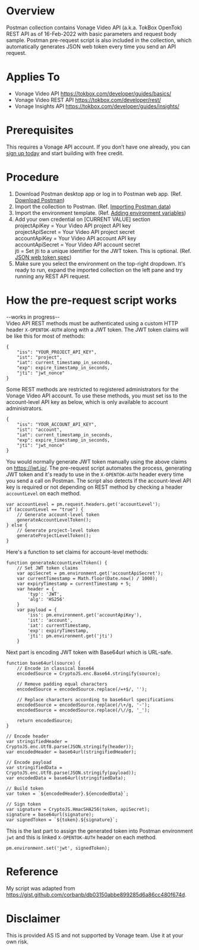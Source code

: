 # Overview
Postman collection contains Vonage Video API (a.k.a. TokBox OpenTok) REST API as of 16-Feb-2022 with basic parameters and request body sample. Postman pre-request script is also included in the collection, which automatically generates JSON web token every time you send an API request. 

# Applies To
- Vonage Video API https://tokbox.com/developer/guides/basics/
- Vonage Video REST API https://tokbox.com/developer/rest/
- Vonage Insights API https://tokbox.com/developer/guides/insights/

# Prerequisites
This requires a Vonage API account. If you don’t have one already, you can [sign up today](https://www.vonage.co.uk/communications-apis/video/?adobe_mc=MCMID%3D83313646441230218354214934259658269953%7CMCORGID%3DA8833BC75245AF9E0A490D4D%2540AdobeOrg%7CTS%3D1646137433) and start building with free credit. 

# Procedure
1. Download Postman desktop app or log in to Postman web app. (Ref. [Download Postman](https://www.postman.com/downloads/))
2. Import the collection to Postman. (Ref. [Importing Postman data](https://learning.postman.com/docs/getting-started/importing-and-exporting-data/#importing-postman-data))
3. Import the environment template. (Ref. [Adding environment variables](https://learning.postman.com/docs/sending-requests/managing-environments/#adding-environment-variables))
4. Add your own credential on [CURRENT VALUE] section  
projectApiKey = Your Video API project API key  
projectApiSecret = Your Video API project secret  
accountApiKey = Your Video API account API key  
accountApiSecret = Your Video API account secret  
jti = Set jti to a unique identifier for the JWT token. This is optional. (Ref. [JSON web token spec](https://datatracker.ietf.org/doc/html/rfc7519#section-4.1.7))  
5. Make sure you select the environment on the top-right dropdown. It's ready to run, expand the imported collection on the left pane and try running any REST API request.

# How the pre-request script works
--works in progress--  
Video API REST methods must be authenticated using a custom HTTP header `X-OPENTOK-AUTH` along with a JWT token.
The JWT token claims will be like this for most of methods:

    {
        "iss": "YOUR_PROJECT_API_KEY",
        "ist": "project",
        "iat": current_timestamp_in_seconds,
        "exp": expire_timestamp_in_seconds,
        "jti": "jwt_nonce"
    }
    
Some REST methods are restricted to registered administrators for the Vonage Video API account. 
To use these methods, you must set iss to the account-level API key as below, which is only available to account administrators.

    {
        "iss": "YOUR_ACCOUNT_API_KEY",
        "ist": "account",
        "iat": current_timestamp_in_seconds,
        "exp": expire_timestamp_in_seconds,
        "jti": "jwt_nonce"
    }

You would normally generate JWT token manually using the above claims on https://jwt.io/.
The pre-request script automates the process, generating JWT token and it's ready to use in the `X-OPENTOK-AUTH` header every time you send a call on Postman.
The script also detects if the account-level API key is required or not depending on REST method by checking a header `accountLevel` on each method.

    var accountLevel = pm.request.headers.get('accountLevel');
    if (accountLevel == "true") {
        // Generate account-level token
        generateAccountLevelToken();
    } else {
        // Generate project-level token
        generateProjectLevelToken();
    }

Here's a function to set claims for account-level methods:

    function generateAccountLevelToken() {
        // Set JWT token claims
        var apiSecret = pm.environment.get('accountApiSecret');
        var currentTimestamp = Math.floor(Date.now() / 1000);
        var expiryTimestamp = currentTimestamp + 5;
        var header = {
            'typ': 'JWT',
            'alg': 'HS256'
        }
        var payload = {
            'iss': pm.environment.get('accountApiKey'),
            'ist': 'account',
            'iat': currentTimestamp,
            'exp': expiryTimestamp,
            'jti': pm.environment.get('jti')
        }

Next part is encoding JWT token with Base64url which is URL-safe.

    function base64url(source) {
        // Encode in classical base64
        encodedSource = CryptoJS.enc.Base64.stringify(source);

        // Remove padding equal characters
        encodedSource = encodedSource.replace(/=+$/, '');

        // Replace characters according to base64url specifications
        encodedSource = encodedSource.replace(/\+/g, '-');
        encodedSource = encodedSource.replace(/\//g, '_');

        return encodedSource;
    }

    // Encode header
    var stringifiedHeader = CryptoJS.enc.Utf8.parse(JSON.stringify(header));
    var encodedHeader = base64url(stringifiedHeader);

    // Encode payload
    var stringifiedData = CryptoJS.enc.Utf8.parse(JSON.stringify(payload));
    var encodedData = base64url(stringifiedData);

    // Build token
    var token = `${encodedHeader}.${encodedData}`;
    
    // Sign token
    var signature = CryptoJS.HmacSHA256(token, apiSecret);
    signature = base64url(signature);
    var signedToken = `${token}.${signature}`;

This is the last part to assign the generated token into Postman environment `jwt` and this is linked `X-OPENTOK-AUTH` header on each method.

    pm.environment.set('jwt', signedToken);

# Reference
My script was adapted from https://gist.github.com/corbanb/db03150abbe899285d6a86cc480f674d.

# Disclaimer
This is provided AS IS and not supported by Vonage team. Use it at your own risk.
